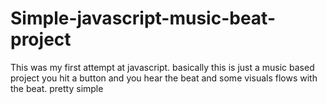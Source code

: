 # Simple-javascript-music-beat-project
This was my first attempt at javascript. basically this is just a music based project you hit a button and you hear the beat and some visuals flows with the beat. pretty simple
